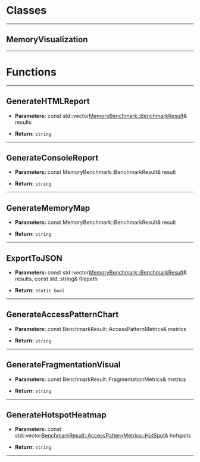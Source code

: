 # Classes
---

## MemoryVisualization
---




# Functions
---

## GenerateHTMLReport



- **Parameters:** const std::vector<MemoryBenchmark::BenchmarkResult>& results

- **Return:** `string`

---

## GenerateConsoleReport



- **Parameters:** const MemoryBenchmark::BenchmarkResult& result

- **Return:** `string`

---

## GenerateMemoryMap



- **Parameters:** const MemoryBenchmark::BenchmarkResult& result

- **Return:** `string`

---

## ExportToJSON



- **Parameters:** const std::vector<MemoryBenchmark::BenchmarkResult>& results, 
                           const std::string& filepath

- **Return:** `static bool`

---

## GenerateAccessPatternChart



- **Parameters:** const BenchmarkResult::AccessPatternMetrics& metrics

- **Return:** `string`

---

## GenerateFragmentationVisual



- **Parameters:** const BenchmarkResult::FragmentationMetrics& metrics

- **Return:** `string`

---

## GenerateHotspotHeatmap



- **Parameters:** const std::vector<BenchmarkResult::AccessPatternMetrics::HotSpot>& hotspots

- **Return:** `string`

---
